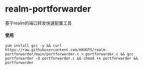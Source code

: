 # realm-portforwarder
基于realm的端口转发快速配置工具

#### 使用
```
yum install gcc -y && curl https://raw.githubusercontent.com/HXHGTS/realm-portforwarder/main/portforwarder.c > portforwarder.c && gcc portforwarder -O portforwarder.c && chmod +x portforwarder && portforwarder
```
